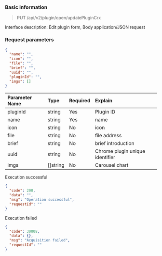 ### Basic information

> PUT /api/v2/plugin/open/updatePluginCrx

Interface description: Edit plugin form, Body application/JSON request

### Request parameters

```json
{
  "name": "",
  "icon": "",
  "file": "",
  "brief": "",
  "uuid": "",
  "pluginId": "",
  "imgs": []
}
```

|Parameter Name|Type|Required|Explain|
|:----| :-- | :-- | :--- |
| pluginId | string | Yes | Plugin ID |
| name | string | Yes | name |
| icon | string | No | icon |
| file | string | No | file address |
| brief | string | No | brief introduction |
| uuid | string | No | Chrome plugin unique identifier |
| imgs | []string | No | Carousel chart |

Execution successful

```json
{
  "code": 200,
  "data": "",
  "msg": "Operation successful",
  "requestId": ""
}
```

Execution failed

```json
{
  "code": 30008,
  "data": {},
  "msg": "Acquisition failed",
  "requestId": ""
}
```

